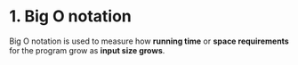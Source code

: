 # 1. Big O notation
Big O notation is used to measure how **running time** or **space requirements** for the program grow as **input size grows**.
